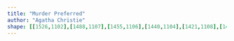 ```yaml
---
title: "Murder Preferred"
author: "Agatha Christie"
shape: [[1526,1102],[1488,1107],[1455,1106],[1440,1104],[1421,1108],[1417,1114],[1416,1332],[1418,1351],[1417,1379],[1415,1390],[1417,1414],[1415,1425],[1414,1448],[1412,1455],[1413,1476],[1416,1487],[1425,1489],[1455,1490],[1478,1487],[1487,1477],[1488,1470],[1486,1452],[1488,1434],[1488,1413],[1492,1382],[1493,1337],[1496,1313],[1496,1284],[1500,1248],[1500,1222],[1502,1213],[1504,1176],[1505,1172],[1508,1169],[1518,1166],[1531,1165],[1536,1160],[1539,1133],[1539,1107],[1536,1102]]
---
```

